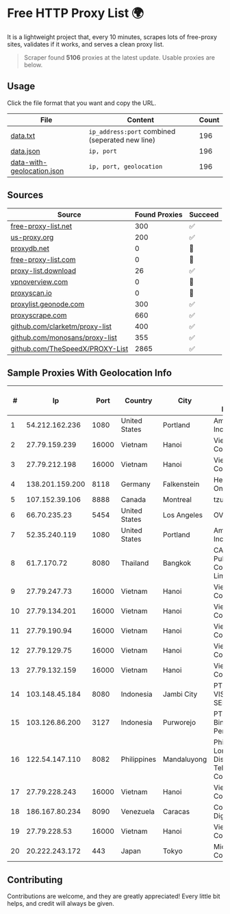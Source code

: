 
# Free HTTP Proxy List 🌍

It is a lightweight project that, every 10 minutes, scrapes lots of free-proxy sites, validates if it works, and serves a clean proxy list.


> Scraper found **5106** proxies at the latest update. Usable proxies are below.

## Usage

Click the file format that you want and copy the URL.


|File|Content|Count|
|----|-------|-----|
|[data.txt](https://raw.githubusercontent.com/themiralay/Proxy-List-World/master/data.txt)|`ip_address:port` combined (seperated new line)|196|
|[data.json](https://raw.githubusercontent.com/themiralay/Proxy-List-World/master/data.json)|`ip, port`|196|
|[data-with-geolocation.json](https://raw.githubusercontent.com/themiralay/Proxy-List-World/master/data-with-geolocation.json)|`ip, port, geolocation`|196|

## Sources

|Source|Found Proxies|Succeed|
|------|-------------|-------|
|[free-proxy-list.net](https://free-proxy-list.net)|300|✅|
|[us-proxy.org](https://www.us-proxy.org)|200|✅|
|[proxydb.net](http://proxydb.net)|0|🚫|
|[free-proxy-list.com](https://free-proxy-list.com/?page=&port=&type%5B%5D=http&type%5B%5D=https&up_time=0&search=Search)|0|🚫|
|[proxy-list.download](https://www.proxy-list.download/HTTP)|26|✅|
|[vpnoverview.com](https://vpnoverview.com/privacy/anonymous-browsing/free-proxy-servers)|0|🚫|
|[proxyscan.io](https://www.proxyscan.io)|0|🚫|
|[proxylist.geonode.com](https://proxylist.geonode.com/api/proxy-list?limit=300&page=1&sort_by=lastChecked&sort_type=desc&protocols=http,https)|300|✅|
|[proxyscrape.com](https://api.proxyscrape.com/v2/?request=displayproxies&protocol=http&timeout=10000&country=all&ssl=all&anonymity=all)|660|✅|
|[github.com/clarketm/proxy-list](https://raw.githubusercontent.com/clarketm/proxy-list/master/proxy-list-raw.txt)|400|✅|
|[github.com/monosans/proxy-list](https://raw.githubusercontent.com/monosans/proxy-list/main/proxies/http.txt)|355|✅|
|[github.com/TheSpeedX/PROXY-List](https://raw.githubusercontent.com/TheSpeedX/PROXY-List/master/http.txt)|2865|✅|


## Sample Proxies With Geolocation Info

|#|Ip|Port|Country|City|Internet Service Provider|
|-|--|----|-------|----|-------------------------|
|1|54.212.162.236|1080|United States|Portland|Amazon.com, Inc.|
|2|27.79.159.239|16000|Vietnam|Hanoi|Viettel Corporation|
|3|27.79.212.198|16000|Vietnam|Hanoi|Viettel Corporation|
|4|138.201.159.200|8118|Germany|Falkenstein|Hetzner Online GmbH|
|5|107.152.39.106|8888|Canada|Montreal|tzulo, inc.|
|6|66.70.235.23|5454|United States|Los Angeles|OVH Hosting|
|7|52.35.240.119|1080|United States|Portland|Amazon.com, Inc.|
|8|61.7.170.72|8080|Thailand|Bangkok|CAT Telecom Public Company Limited|
|9|27.79.247.73|16000|Vietnam|Hanoi|Viettel Corporation|
|10|27.79.134.201|16000|Vietnam|Hanoi|Viettel Corporation|
|11|27.79.190.94|16000|Vietnam|Hanoi|Viettel Corporation|
|12|27.79.129.75|16000|Vietnam|Hanoi|Viettel Corporation|
|13|27.79.132.159|16000|Vietnam|Hanoi|Viettel Corporation|
|14|103.148.45.184|8080|Indonesia|Jambi City|PT BUANA VISUALNET SENTRA|
|15|103.126.86.200|3127|Indonesia|Purworejo|PT. Rasi Bintang Perkasa|
|16|122.54.147.110|8082|Philippines|Mandaluyong|Philippine Long Distance Telephone Co.|
|17|27.79.228.243|16000|Vietnam|Hanoi|Viettel Corporation|
|18|186.167.80.234|8090|Venezuela|Caracas|Corporacion Digitel C.A|
|19|27.79.228.53|16000|Vietnam|Hanoi|Viettel Corporation|
|20|20.222.243.172|443|Japan|Tokyo|Microsoft Corporation|



## Contributing

Contributions are welcome, and they are greatly appreciated! Every
little bit helps, and credit will always be given.

